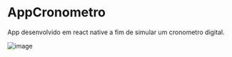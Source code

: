 # AppCronometro
App desenvolvido em react native a fim de simular um cronometro digital.

![image](https://user-images.githubusercontent.com/61526044/181628282-441bbefc-2201-475b-8431-349c1c3f5f7c.png)


